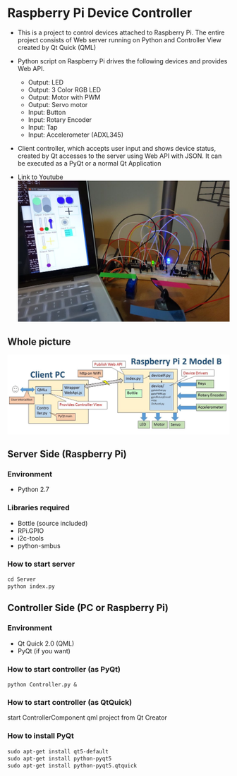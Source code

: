 # Raspberry Pi Device Controller
* This is a project to control devices attached to Raspberry Pi. The entire project consists of Web server running on Python and Controller View created by Qt Quick (QML)
*  Python script on Raspberry Pi drives the following devices and provides Web API.
	* Output: LED
	* Output: 3 Color RGB LED
	* Output: Motor with PWM
	* Output: Servo motor
	* Input: Button
	* Input: Rotary Encoder
	* Input: Tap
	* Input: Accelerometer (ADXL345)
* Client controller, which accepts user input and shows device status, created by Qt accesses to the server using Web API with JSON. It can be executed as a PyQt or a normal Qt Application

* Link to Youtube
[![Youtube](00_doc/picture.jpg)](https://www.youtube.com/watch?v=BdQB3FADOIc)


## Whole picture
![Whole picture](00_doc/wholePicture.jpg)


## Server Side (Raspberry Pi)
### Environment
* Python 2.7

### Libraries required
* Bottle (source included)
* RPi.GPIO
* i2c-tools
* python-smbus

### How to start server
```
cd Server
python index.py
```

## Controller Side (PC or Raspberry Pi)
### Environment
* Qt Quick 2.0 (QML)
* PyQt (if you want)

### How to start controller (as PyQt)
```
python Controller.py &
```

### How to start controller (as QtQuick)
start ControllerComponent qml project from Qt Creator

### How to install PyQt
```
sudo apt-get install qt5-default
sudo apt-get install python-pyqt5
sudo apt-get install python-pyqt5.qtquick
```
